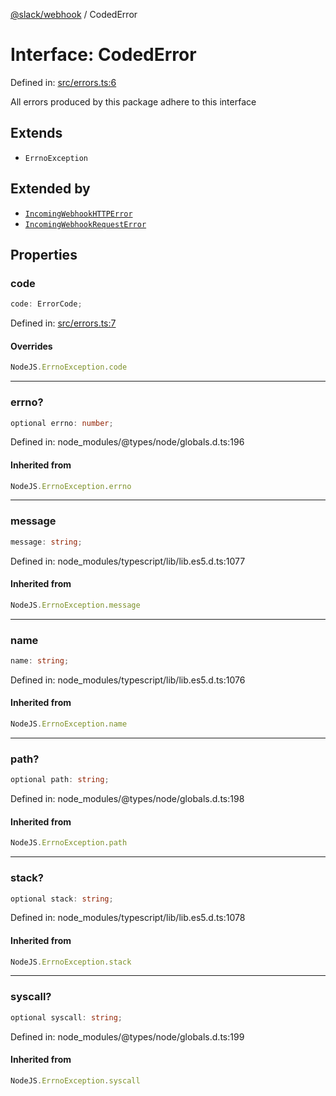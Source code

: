 [@slack/webhook](../index.md) / CodedError

# Interface: CodedError

Defined in: [src/errors.ts:6](https://github.com/slackapi/node-slack-sdk/blob/main/packages/webhook/src/errors.ts#L6)

All errors produced by this package adhere to this interface

## Extends

- `ErrnoException`

## Extended by

- [`IncomingWebhookHTTPError`](IncomingWebhookHTTPError.md)
- [`IncomingWebhookRequestError`](IncomingWebhookRequestError.md)

## Properties

### code

```ts
code: ErrorCode;
```

Defined in: [src/errors.ts:7](https://github.com/slackapi/node-slack-sdk/blob/main/packages/webhook/src/errors.ts#L7)

#### Overrides

```ts
NodeJS.ErrnoException.code
```

***

### errno?

```ts
optional errno: number;
```

Defined in: node\_modules/@types/node/globals.d.ts:196

#### Inherited from

```ts
NodeJS.ErrnoException.errno
```

***

### message

```ts
message: string;
```

Defined in: node\_modules/typescript/lib/lib.es5.d.ts:1077

#### Inherited from

```ts
NodeJS.ErrnoException.message
```

***

### name

```ts
name: string;
```

Defined in: node\_modules/typescript/lib/lib.es5.d.ts:1076

#### Inherited from

```ts
NodeJS.ErrnoException.name
```

***

### path?

```ts
optional path: string;
```

Defined in: node\_modules/@types/node/globals.d.ts:198

#### Inherited from

```ts
NodeJS.ErrnoException.path
```

***

### stack?

```ts
optional stack: string;
```

Defined in: node\_modules/typescript/lib/lib.es5.d.ts:1078

#### Inherited from

```ts
NodeJS.ErrnoException.stack
```

***

### syscall?

```ts
optional syscall: string;
```

Defined in: node\_modules/@types/node/globals.d.ts:199

#### Inherited from

```ts
NodeJS.ErrnoException.syscall
```
